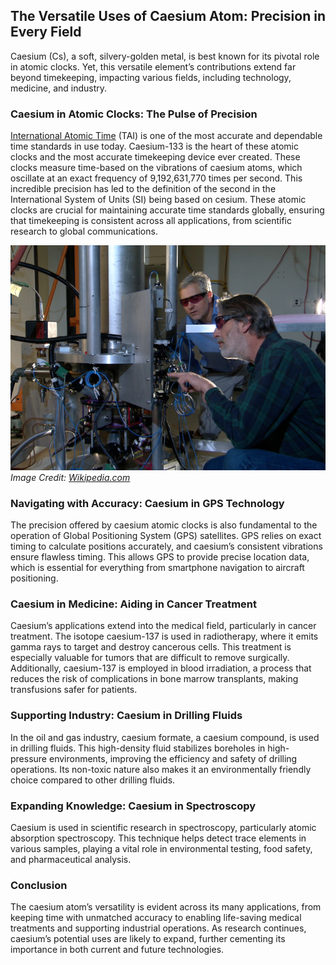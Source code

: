 <!DOCTYPE html>
<html lang="en-US">
<head>
<meta charset="utf-8">
<meta name="keywords" content="Python List Comprehension"/>
<meta name="Description" content="Python List Comprehension"/>
      
<meta name="viewport" content="width=device-width, initial-scale=1, shrink-to-fit=no">
<link rel="stylesheet" href="https://stackpath.bootstrapcdn.com/bootstrap/4.3.1/css/bootstrap.min.css" integrity="sha384-ggOyR0iXCbMQv3Xipma34MD+dH/1fQ784/j6cY/iJTQUOhcWr7x9JvoRxT2MZw1T" crossorigin="anonymous">
</head>
<body>

<h2>The Versatile Uses of Caesium Atom: Precision in Every Field</h2>
<p>Caesium (Cs), a soft, silvery-golden metal, is best known for its pivotal role in atomic clocks. Yet, this versatile element’s contributions extend far beyond timekeeping, impacting various fields, including technology, medicine, and industry.</p>

<h3>Caesium in Atomic Clocks: The Pulse of Precision</h3>
<p><a href="https://www.datetimeonline.com/time/what_is_tai.php">International Atomic Time</a> (TAI) is one of the most accurate and dependable time standards in use today. Caesium-133 is the heart of these atomic clocks and the most accurate timekeeping device ever created. These clocks measure time-based on the vibrations of caesium atoms, which oscillate at an exact frequency of 9,192,631,770 times per second. This incredible precision has led to the definition of the second in the International System of Units (SI) being based on cesium. These atomic clocks are crucial for maintaining accurate time standards globally, ensuring that timekeeping is consistent across all applications, from scientific research to global communications.</p>

<div style="text-align: center;"><img width="700px" src="/fig/NIST-F2_cesium_fountain_atomic_clock.jpg"></div>
<div><i>Image Credit: <a href="https://en.wikipedia.org/wiki/Caesium_standard">Wikipedia.com</a></i></div>

<h3>Navigating with Accuracy: Caesium in GPS Technology</h3>
<p>The precision offered by caesium atomic clocks is also fundamental to the operation of Global Positioning System (GPS) satellites. GPS relies on exact timing to calculate positions accurately, and caesium’s consistent vibrations ensure flawless timing. This allows GPS to provide precise location data, which is essential for everything from smartphone navigation to aircraft positioning.</p>

<h3>Caesium in Medicine: Aiding in Cancer Treatment</h3>
<p>Caesium’s applications extend into the medical field, particularly in cancer treatment. The isotope caesium-137 is used in radiotherapy, where it emits gamma rays to target and destroy cancerous cells. This treatment is especially valuable for tumors that are difficult to remove surgically. Additionally, caesium-137 is employed in blood irradiation, a process that reduces the risk of complications in bone marrow transplants, making transfusions safer for patients.</p>

<h3>Supporting Industry: Caesium in Drilling Fluids</h3>
<p>In the oil and gas industry, caesium formate, a caesium compound, is used in drilling fluids. This high-density fluid stabilizes boreholes in high-pressure environments, improving the efficiency and safety of drilling operations. Its non-toxic nature also makes it an environmentally friendly choice compared to other drilling fluids.</p>

<h3>Expanding Knowledge: Caesium in Spectroscopy</h3>
<p>Caesium is used in scientific research in spectroscopy, particularly atomic absorption spectroscopy. This technique helps detect trace elements in various samples, playing a vital role in environmental testing, food safety, and pharmaceutical analysis.</p>

<h3>Conclusion</h3>
<p>The caesium atom’s versatility is evident across its many applications, from keeping time with unmatched accuracy to enabling life-saving medical treatments and supporting industrial operations. As research continues, caesium’s potential uses are likely to expand, further cementing its importance in both current and future technologies.</p>

</body>
</html>
